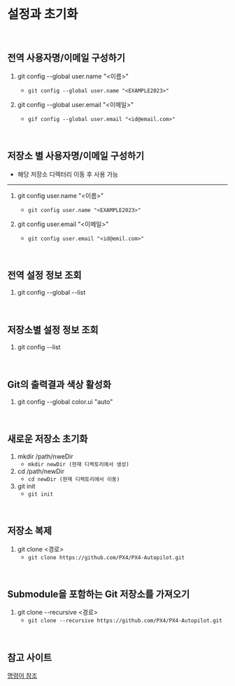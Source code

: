 설정과 초기화
=========

<br/>

전역 사용자명/이메일 구성하기
--------------------------
1. git config --global user.name "<이름>"
    * `git config --global user.name "<EXAMPLE2023>"`

2. git config --global user.email "<이메일>"
    * `gif config --global user.email "<id@email.com>"`

<br/>

저장소 별 사용자명/이메일 구성하기
-------------------------------
* 해당 저장소 디렉터리 이동 후 사용 가능
-------------------------------
1. git config user.name "<이름>"
    * `git config user.name "<EXAMPLE2023>"`

2. git config user.email "<이메일>"
    * `git config user.email "<id@emil.com>"`

<br/>

전역 설정 정보 조회
-----------------
1. git config --global --list

<br/>

저장소별 설정 정보 조회
---------------------
1. git config --list

<br/>

Git의 출력결과 색상 활성화
------------------------
1. git config --global color.ui "auto"

<br/>

새로운 저장소 초기화
------------------
1. mkdir /path/nweDir
    * `mkdir newDir (현재 디렉토리에서 생성)`
2. cd /path/newDir
    * `cd newDir (현재 디렉토리에서 이동)`
3. git init
    * `git init`

<br/>

저장소 복제
----------
1. git clone <경로>
    * `git clone https://github.com/PX4/PX4-Autopilot.git`

<br/>

Submodule을 포함하는 Git 저장소를 가져오기
-----------------------------------------
1. git clone --recursive <경로>
    * `git clone --recursive https://github.com/PX4/PX4-Autopilot.git`

<br/>

참고 사이트
-------------------------------------------
[명령어 참조](https://medium.com/@joongwon/git-git-%EB%AA%85%EB%A0%B9%EC%96%B4-%EC%A0%95%EB%A6%AC-c25b421ecdbd)
